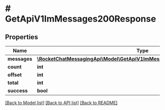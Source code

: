 # # GetApiV1ImMessages200Response

## Properties

Name | Type | Description | Notes
------------ | ------------- | ------------- | -------------
**messages** | [**\RocketChatMessagingApi\Model\GetApiV1ImMessages200ResponseMessagesInner[]**](GetApiV1ImMessages200ResponseMessagesInner.md) |  | [optional]
**count** | **int** |  | [optional]
**offset** | **int** |  | [optional]
**total** | **int** |  | [optional]
**success** | **bool** |  | [optional]

[[Back to Model list]](../../README.md#models) [[Back to API list]](../../README.md#endpoints) [[Back to README]](../../README.md)
